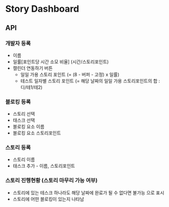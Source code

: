 # Story Dashboard

## API

### 개발자 등록

- 이름
- 일률[포인트당 시간 소모 비율] (시간/스토리포인트)
- 캘린더 연동하기 버튼
  - 일일 가용 스토리 포인트 (= (8 - 버퍼 - 고정) x 일률)
  - 테스트 일자별 스토리 포인트 (= 해당 날짜의 일일 가용 스토리포인트의 합 : 디/테1/테2)

### 블로킹 등록

- 스토리 선택
- 태스크 선택
- 블로킹 요소 이름
- 블로킹 요소 스토리포인트

### 스토리 등록

- 스토리 이름
- 태스크 추가 - 이름, 스토리포인트

### 스토리 진행현황 (스토리 마무리 가능 여부)

- 스토리에 있는 테스크 하나라도 해당 날짜에 완료가 될 수 없다면 불가능 으로 표시
- 스토리에 어떤 블로킹이 있는지 나타남
